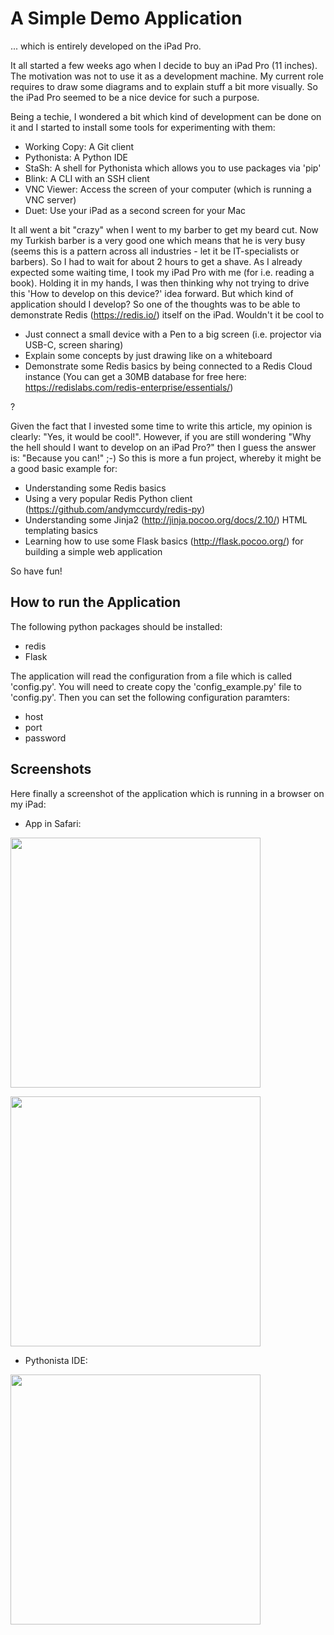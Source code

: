 # A Simple Demo Application 

... which is entirely developed on the iPad Pro.

It all started a few weeks ago when I decide to buy an iPad Pro (11 inches). The motivation was not to use it as a development machine. My current role requires to draw some diagrams and to explain stuff a bit more visually. So the iPad Pro seemed to be a nice device for such a purpose.

Being a techie, I wondered a bit which kind of development can be done on it and I started to install some tools for experimenting with them:

* Working Copy: A Git client
* Pythonista: A Python IDE
* StaSh: A shell for Pythonista which allows you to use packages via 'pip'
* Blink: A CLI with an SSH client
* VNC Viewer: Access the screen of your computer (which is running a VNC server)
* Duet: Use your iPad as a second screen for your Mac

It all went a bit "crazy" when I went to my barber to get my beard cut. Now my Turkish barber is a very good one which means that he is very busy (seems this is a pattern across all industries - let it be IT-specialists or barbers). So I had to wait for about 2 hours to get a shave. As I already expected some waiting time, I took my iPad Pro with me (for i.e. reading a book). Holding it in my hands, I was then thinking why not trying to drive this 'How to develop on this device?' idea forward. But which kind of application should I develop? So one of the thoughts was to be able to demonstrate Redis (https://redis.io/) itself on the iPad. Wouldn't it be cool to

* Just connect a small device with a Pen to a big screen (i.e. projector via USB-C, screen sharing)
* Explain some concepts by just drawing like on a whiteboard
* Demonstrate some Redis basics by being connected to a Redis Cloud instance (You can get a 30MB database for free here: https://redislabs.com/redis-enterprise/essentials/)

? 

Given the fact that I invested some time to write this article, my opinion is clearly: "Yes, it would be cool!".  However, if you are still wondering "Why the hell should I want to develop on an iPad Pro?" then I guess the answer is: "Because you can!" ;-) So this is more a fun project, whereby it might be a good basic example for:

* Understanding some Redis basics
* Using a very popular Redis Python client (https://github.com/andymccurdy/redis-py)
* Understanding some Jinja2 (http://jinja.pocoo.org/docs/2.10/) HTML templating basics
* Learning how to use some Flask basics (http://flask.pocoo.org/) for building a simple web application

So have fun!

## How to run the Application

The following python packages should be installed:

* redis
* Flask

The application will read the configuration from a file which is called 'config.py'. You will need to create copy the 'config_example.py' file to 'config.py'. Then you can set the following configuration paramters:

* host
* port
* password


## Screenshots

Here finally a screenshot of the application which is running in a browser on my iPad:

* App in Safari:

<img src="https://raw.github.com/nosqlgeek/ng-ipadprodemo/master/screenshot/Database_Info.jpg" width="400"></img>

<img src="https://raw.github.com/nosqlgeek/ng-ipadprodemo/master/screenshot/Exec2.jpg" width="400"></img>

* Pythonista IDE:

<img src="https://raw.github.com/nosqlgeek/ng-ipadprodemo/master/screenshot/IDE.jpg" width="400"></img>
